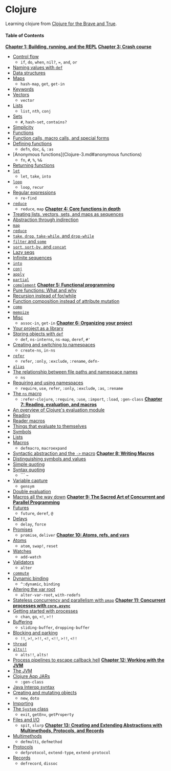 # Clojure

Learning clojure from [Clojure for the Brave and True](http://www.braveclojure.com/).


#### Table of Contents
__[Chapter 1: Building, running, and the REPL](Clojure-1.md#chapter-1-building-running-and-the-repl)__
__[Chapter 3: Crash course](Clojure-1.md#chapter-3-crash-course)__
  * [Control flow](Clojure-1.md#control-flow)
    - `if`, `do`, `when`, `nil?`, `=`, `and`, `or`
  * [Naming values with `def`](Clojure-1.md#naming-values-with-def)
  * [Data structures](Clojure-1.md#data-structures)
  * [Maps](Clojure-1.md#maps)
    - `hash-map`, `get`, `get-in`
  * [Keywords](Clojure-1.md#keywords)
  * [Vectors](Clojure-2.md#vectors)
    - `vector`
  * [Lists](Clojure-2.md#lists)
    - `list`, `nth`, `conj`
  * [Sets](Clojure-2.md#sets)
    - `#`, `hash-set`, `contains?`
  * [Simplicity](Clojure-2.md#simplicity)
  * [Functions](Clojure-2.md#functions)
  * [Function calls, macro calls, and special forms](Clojure-2.md#function-calls-macro-calls-and-special-forms)
  * [Defining functions](Clojure-3.md#defining-functions)
    - `defn`, `doc`, `&`, `:as`
  * [Anonymous functions](Clojure-3.md#anonymous functions)
    - `fn`, `#`, `%`, `%&`
  * [Returning functions](Clojure-3.md#returning-functions)
  * [`let`](Clojure-4.md#let)
    - `let`, `take`, `into`
  * [`loop`](Clojure-4.md#loop)
    - `loop`, `recur`
  * [Regular expressions](Clojure-4.md#regular-expressions)
    - `re-find`
  * [`reduce`](Clojure-4.md#reduce)
    - `reduce`, `map`
__[Chapter 4: Core functions in depth](Clojure-4.md#chapter-4-core-functions-in-depth)__
  * [Treating lists, vectors, sets, and maps as sequences](Clojure-4.md#treating-lists-vectors-sets-and-maps-as-sequences)
  * [Abstraction through indirection](Clojure-4.md#abstraction-through-indirection)
  * [`map`](Clojure-4.md#map)
  * [`reduce`](Clojure-4.md#reduce)
  * [`take`, `drop`, `take-while`, and `drop-while`](Clojure-4.md#take-drop-take-while-and-drop-while)
  * [`filter` and `some`](Clojure-5.md#)
  * [`sort`, `sort-by`, and `concat`](Clojure-5.md#)
  * [Lazy seqs](Clojure-5.md#)
  * [Infinite sequences](Clojure-5.md#)
  * [`into`](Clojure-5.md#)
  * [`conj`](Clojure-5.md#)
  * [`apply`](Clojure-5.md#)
  * [`partial`](Clojure-5.md#)
  * [`complement`](Clojure-5.md#)
__[Chapter 5: Functional programming](Clojure-5.md#chapter-5-functional-programming)__
  * [Pure functions: What and why](Clojure-5.md#pure-functions-what-and-why)
  * [Recursion instead of for/while](Clojure-5.md#recursion-instead-of-forwhile)
  * [Function composition instead of attribute mutation](Clojure-6.md#function-composition-instead-of-attribute-mutation)
  * [`comp`](Clojure-6.md#comp)
  * [`memoize`](Clojure-6.md#memoize)
  * [Misc](Clojure-6.md#misc)
    - `assoc-in`, `get-in`
__[Chapter 6: Organizing your project](Clojure-6.md#chapter-6-organizing-your-project)__
  * [Your project as a library](Clojure-6.md#your-project-as-a-library)
  * [Storing objects with `def`](Clojure-6.md#storing-objects-with-def)
    - `def`, `ns-interns`, `ns-map`, `deref`, `#'`
  * [Creating and switching to namespaces](Clojure-6.md#creating-and-switching-to-namespaces)
    - `create-ns`, `in-ns`
  * [`refer`](Clojure-6.md#refer)
    - `refer`, `:only`, `:exclude`, `:rename`, `defn-`
  * [`alias`](Clojure-6.md#alias)
  * [The relationship between file paths and namespace names](Clojure-7.md#the-relationship-between-file-paths-and-namespace-names)
    - `ns`
  * [Requiring and using namespaces](Clojure-7.md#requiring-and-using-namespaces)
    -   `require`, `use`, `refer`, `:only`, `:exclude`, `:as`, `:rename`
  * [The `ns` macro](Clojure-7.md#the-ns-macro)
    - `:refer-clojure`, `:require`, `:use`, `:import`, `:load`, `:gen-class`
__[Chapter 7: Reading, evaluation, and macros](Clojure-7.md#chapter-7-reading-evaluation-and-macros)__
  * [An overview of Clojure's evaluation module](Clojure-7.md#an-overview-of-clojures-evaluation-module)
  * [Reading](Clojure-7.md#reading)
  * [Reader macros](Clojure-7.md#reader-macros)
  * [Things that evaluate to themselves](Clojure-7.md#things-that-evaluate-to-themselves)
  * [Symbols](Clojure-7.md#symbols)
  * [Lists](Clojure-7.md#lists)
  * [Macros](Clojure-8.md#)
    - `defmacro`, `macroexpand`
  * [Syntactic abstraction and the `->` macro](Clojure-8.md#syntactic-abstraction-and-the---macro)
__[Chapter 8: Writing Macros](Clojure-8.md#chapter-8-writing-macros)__
  * [Distinguishing symbols and values](Clojure-8.md#distinguishing-symbols-and-values)
  * [Simple quoting](Clojure-8.md#simple-quoting)
  * [Syntax quoting](Clojure-8.md#syntax-quoting-)
    - ``` `~`
  * [Variable capture](Clojure-8.md#variable-capture)
    - `gensym`
  * [Double evaluation](Clojure-9.md#double-evaluation)
  * [Macros all the way down](Clojure-9.md#macros-all-the-way-down)
__[Chapter 9: The Sacred Art of Concurrent and Parallel Programming](Clojure-9.md#chapter-9-concurrent-and-parallel-programming)__
  * [Futures](Clojure-9.md#futures)
    - `future`, `deref`, `@`
  * [Delays](Clojure-9.md#delays)
    - `delay`, `force`
  * [Promises](Clojure-9.md#promises)
    - `promise`, `deliver`
__[Chapter 10: Atoms, refs, and vars](Clojure-10.md#chapter-10-atoms-refs-and-vars)__
  * [Atoms](Clojure-10.md#atoms)
    - `atom`, `swap!`, `reset`
  * [Watches](Clojure-10.md#watches)
    - `add-watch`
  * [Validators](Clojure-10.md#validators)
    - `alter`
  * [`commute`](Clojure-10.md#commute)
  * [Dynamic binding](Clojure-10.md#dynamic-binding)
    - `^:dynamic`, `binding`
  * [Altering the var root](Clojure-10.md#altering-the-var-root)
    - `alter-var-root`, `with-redefs`
  * [Stateless concurrency and parallelism with `pmap`](Clojure-10.md#stateless-concurrency-and-parallelism-with-pmap)
__[Chapter 11: Concurrent processes with `core.async`](Clojure-11.md#chapter-11-concurrent-processes-with-coreasync)__
  * [Getting started with processes](Clojure-11.md#getting-started-with-processes)
    - `chan`, `go`, `<!`, `>!!`
  * [Buffering](Clojure-11.md#buffering)
    - `sliding-buffer`, `dropping-buffer`
  * [Blocking and parking](Clojure-11.md#blocking-and-parking)
    - `!!`, `>!`, `>!!`, `<!`, `<!!`, `>!!`, `<!!`
  * [`thread`](Clojure-11.md#thread)
  * [`alts!!`](Clojure-11.md#alts)
    - `alts!!`, `alts!`
  * [Process pipelines to escape callback hell](Clojure-11.md#process-pipelines-to-escape-callback-hell)
__[Chapter 12: Working with the JVM](Clojure-11.md#chapter-12-working-with-the-jvm)__
  * [The JVM](Clojure-11.md#)
  * [Clojure App JARs](Clojure-11.md#clojure-app-jars)
    - `:gen-class`
  * [Java Interop syntax](Clojure-11.md#interop-syntax)
  * [Creating and mutating objects](Clojure-12.md#creating-and-mutating-objects)
    - `new`, `doto`
  * [Importing](Clojure-12.md#importing)
  * [The `System` class](Clojure-12.md#the-system-class)
    - `exit`, `getEnv`, `getProperty`
  * [Files and I/O](Clojure-12.md#files-and-io)
    - `spit`, `slurp`
__[Chapter 13: Creating and Extending Abstractions with Multimethods, Protocols, and Records](Clojure-12.md#chapter-13-creating-and-extending-abstractions-with-multimethods-protocols-and-records)__
  * [Multimethods](Clojure-12.md#multimethods)
    - `defmulti`, `defmethod`
  * [Protocols](Clojure-12.md#protocols)
    - `defprotocol`, `extend-type`, `extend-protocol`
  * [Records](Clojure-13.md#records)
    - `defrecord`, `dissoc`
